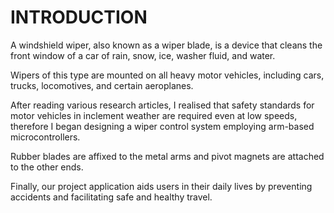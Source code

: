 # INTRODUCTION
A windshield wiper, also known as a wiper blade, is a device that cleans the front window of a car of rain, snow, ice, washer fluid, and water. 

Wipers of this type are mounted on all heavy motor vehicles, including cars, trucks, locomotives, and certain aeroplanes.

After reading various research articles, I realised that safety standards for motor vehicles in inclement weather are required even at low speeds, therefore I began designing a wiper control system employing arm-based microcontrollers.

Rubber blades are affixed to the metal arms and pivot magnets are attached to the other ends.

Finally, our project application aids users in their daily lives by preventing accidents and facilitating safe and healthy travel.
